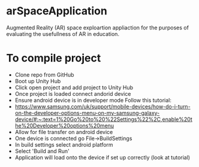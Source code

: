 # arSpaceApplication

Augmented Reality (AR) space exploartion appliaction for the purposes of evaluating the usefullness of AR in education.

# To compile project

- Clone repo from GitHub
- Boot up Unity Hub
- Click open project and add project to Unity Hub
- Once project is loaded connect andorid device
- Ensure android device is in developer mode Follow this tutorial: 
- https://www.samsung.com/uk/support/mobile-devices/how-do-i-turn-on-the-developer-options-menu-on-my-samsung-galaxy-device/#:~:text=1%20Go%20to%20%22Settings%22%2C,enable%20the%20Developer%20options%20menu
- Allow for file transfer on android device
- One device is connected go File->BuildSettings
- In build settings select android platform
- Select 'Build and Run'
- Application will load onto the device if set up correctly (look at tutorial)
